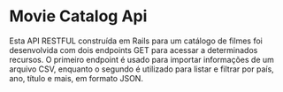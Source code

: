 # Movie Catalog Api

Esta API RESTFUL construída em Rails para um catálogo de filmes foi desenvolvida com dois endpoints GET para acessar a determinados recursos. O primeiro endpoint é usado para importar informações de um arquivo CSV, enquanto o segundo é utilizado para listar e filtrar por país, ano, título e mais, em formato JSON.

